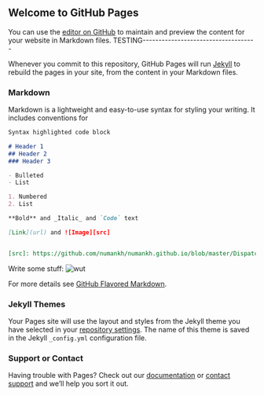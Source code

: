 ## Welcome to GitHub Pages

You can use the [editor on GitHub](https://github.com/numankh/DispatchAnalysis/edit/master/README.md) to maintain and preview the content for your website in Markdown files. TESTING------------------------------------

Whenever you commit to this repository, GitHub Pages will run [Jekyll](https://jekyllrb.com/) to rebuild the pages in your site, from the content in your Markdown files.

### Markdown

Markdown is a lightweight and easy-to-use syntax for styling your writing. It includes conventions for

```markdown
Syntax highlighted code block

# Header 1
## Header 2
### Header 3

- Bulleted
- List

1. Numbered
2. List

**Bold** and _Italic_ and `Code` text

[Link](url) and ![Image][src]


[src]: https://github.com/numankh/numankh.github.io/blob/master/Dispatch%20Unit%20Drive%20Time.png
```

Write some stuff: 
![wut](https://github.com/numankh/numankh.github.io/blob/master/Dispatch%20Unit%20Drive%20Time.png)





For more details see [GitHub Flavored Markdown](https://guides.github.com/features/mastering-markdown/).

### Jekyll Themes

Your Pages site will use the layout and styles from the Jekyll theme you have selected in your [repository settings](https://github.com/numankh/DispatchAnalysis/settings). The name of this theme is saved in the Jekyll `_config.yml` configuration file.

### Support or Contact

Having trouble with Pages? Check out our [documentation](https://help.github.com/categories/github-pages-basics/) or [contact support](https://github.com/contact) and we’ll help you sort it out.
